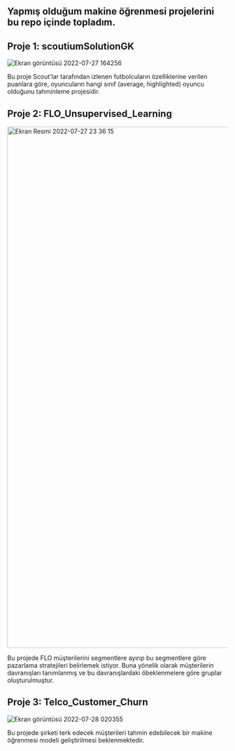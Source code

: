 ## Yapmış olduğum makine öğrenmesi projelerini bu repo içinde topladım.


## Proje 1: scoutiumSolutionGK
![Ekran görüntüsü 2022-07-27 164256](https://user-images.githubusercontent.com/101973346/181262107-7f3cbf9e-701e-458b-8ded-ec108c2a0b12.png)

Bu proje Scout’lar tarafından izlenen futbolcuların özelliklerine verilen puanlara göre, oyuncuların hangi sınıf (average, highlighted) oyuncu olduğunu tahminleme projesidir.

## Proje 2: FLO_Unsupervised_Learning
<img width="1192" alt="Ekran Resmi 2022-07-27 23 36 15" src="https://user-images.githubusercontent.com/101973346/181367357-6779239b-03a4-45c4-9af0-0ec7b4f4366b.png">

Bu projede FLO müşterilerini segmentlere ayırıp bu segmentlere göre pazarlama stratejileri belirlemek istiyor. 
Buna yönelik olarak müşterilerin davranışları tanımlanmış ve bu davranışlardaki öbeklenmelere göre gruplar oluşturulmuştur.

## Proje 3: Telco_Customer_Churn
![Ekran görüntüsü 2022-07-28 020355](https://user-images.githubusercontent.com/101973346/181387276-3460b834-3a8e-4a18-b83d-4f5ea1248055.png)

Bu projede şirketi terk edecek müşterileri tahmin edebilecek bir makine öğrenmesi modeli geliştirilmesi beklenmektedir.
